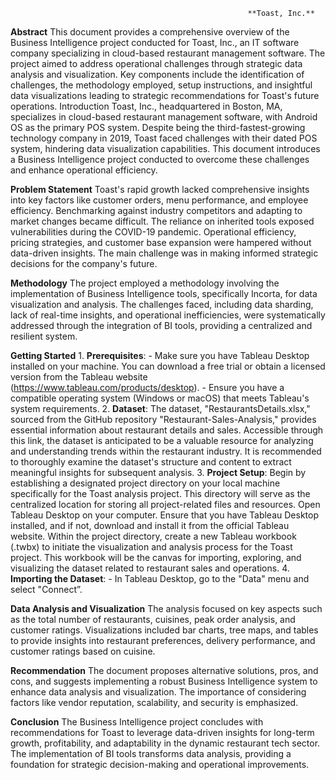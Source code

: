                                                          **Toast, Inc.**
**Abstract**
This document provides a comprehensive overview of the Business Intelligence project conducted for Toast, Inc., an IT software company specializing in cloud-based restaurant management software. The project aimed to address operational challenges through strategic data analysis and visualization. Key components include the identification of challenges, the methodology employed, setup instructions, and insightful data visualizations leading to strategic recommendations for Toast's future operations.
Introduction
Toast, Inc., headquartered in Boston, MA, specializes in cloud-based restaurant management software, with Android OS as the primary POS system. Despite being the third-fastest-growing technology company in 2019, Toast faced challenges with their dated POS system, hindering data visualization capabilities. This document introduces a Business Intelligence project conducted to overcome these challenges and enhance operational efficiency.

**Problem Statement**
Toast's rapid growth lacked comprehensive insights into key factors like customer orders, menu performance, and employee efficiency. Benchmarking against industry competitors and adapting to market changes became difficult. The reliance on inherited tools exposed vulnerabilities during the COVID-19 pandemic. Operational efficiency, pricing strategies, and customer base expansion were hampered without data-driven insights. The main challenge was in making informed strategic decisions for the company's future.

**Methodology**
The project employed a methodology involving the implementation of Business Intelligence tools, specifically Incorta, for data visualization and analysis. The challenges faced, including data sharding, lack of real-time insights, and operational inefficiencies, were systematically addressed through the integration of BI tools, providing a centralized and resilient system.

**Getting Started**
    1.	**Prerequisites**: 
    - Make sure you have Tableau Desktop installed on your machine. You can download a free trial or obtain a licensed version from the Tableau website (https://www.tableau.com/products/desktop).
    - Ensure you have a compatible operating system (Windows or macOS) that meets Tableau's system requirements.
    2.	**Dataset**: 
    The dataset, "RestaurantsDetails.xlsx," sourced from the GitHub repository "Restaurant-Sales-Analysis," provides essential information about restaurant details and sales. Accessible through this link, the dataset is anticipated to be a valuable resource for analyzing and understanding trends within the restaurant industry. It is recommended to thoroughly examine the dataset's structure and content to extract meaningful insights for subsequent analysis.
    3.	**Project Setup**:
     Begin by establishing a designated project directory on your local machine specifically for the Toast analysis project. This directory will serve as the centralized location for storing all project-related files and resources. Open Tableau Desktop on your computer. Ensure that you have Tableau Desktop installed, and if not, download and install it from the official Tableau website. Within the project directory, create a new Tableau workbook (.twbx) to initiate the visualization and analysis process for the Toast project. This workbook will be the canvas for importing, exploring, and visualizing the dataset related to restaurant sales and operations.
    4.	**Importing the Dataset**: - In Tableau Desktop, go to the "Data" menu and select "Connect”.

**Data Analysis and Visualization**
The analysis focused on key aspects such as the total number of restaurants, cuisines, peak order analysis, and customer ratings. Visualizations included bar charts, tree maps, and tables to provide insights into restaurant preferences, delivery performance, and customer ratings based on cuisine.

**Recommendation**
The document proposes alternative solutions, pros, and cons, and suggests implementing a robust Business Intelligence system to enhance data analysis and visualization. The importance of considering factors like vendor reputation, scalability, and security is emphasized.

**Conclusion**
The Business Intelligence project concludes with recommendations for Toast to leverage data-driven insights for long-term growth, profitability, and adaptability in the dynamic restaurant tech sector. The implementation of BI tools transforms data analysis, providing a foundation for strategic decision-making and operational improvements.
